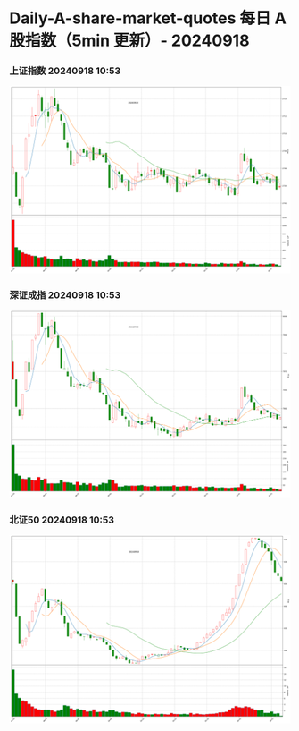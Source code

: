 
# Daily-A-share-market-quotes 每日 A 股指数（5min 更新）- 20240918

### 上证指数 20240918 10:53
![](./fig/2024/9/20240918-sh000001.png)

### 深证成指 20240918 10:53
![](./fig/2024/9/20240918-sz399001.png)

### 北证50 20240918 10:53
![](./fig/2024/9/20240918-bj899050.png)
